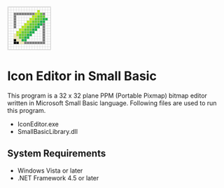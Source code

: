 ![icon](img/IconEditorSmall.PNG)
# Icon Editor in Small Basic

This program is a 32 x 32 plane PPM (Portable Pixmap) bitmap editor written in Microsoft Small Basic language. Following files are used to run this program.

* IconEditor.exe
* SmallBasicLibrary.dll

## System Requirements

* Windows Vista or later
* .NET Framework 4.5 or later
